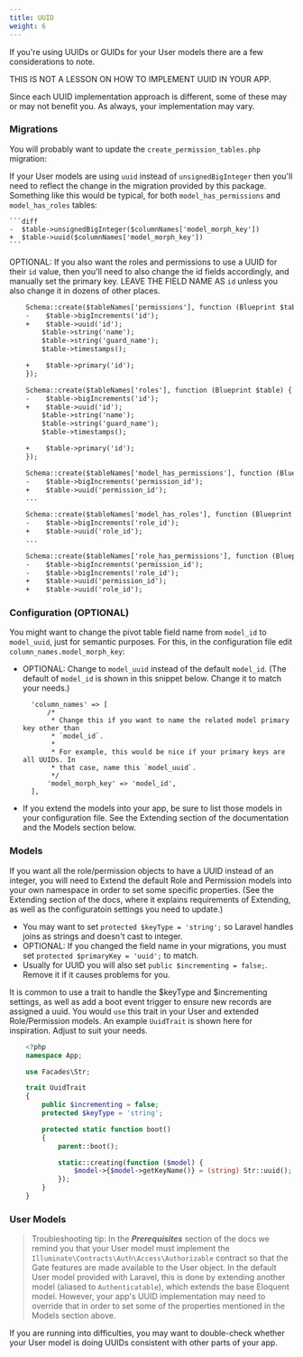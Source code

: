 ```yaml
---
title: UUID
weight: 6
---
```


If you're using UUIDs or GUIDs for your User models there are a few considerations to note.

THIS IS NOT A LESSON ON HOW TO IMPLEMENT UUID IN YOUR APP.

Since each UUID implementation approach is different, some of these may or may not benefit you. As always, your implementation may vary.


### Migrations
You will probably want to update the `create_permission_tables.php` migration:

If your User models are using `uuid` instead of `unsignedBigInteger` then you'll need to reflect the change in the migration provided by this package. Something like this would be typical, for both `model_has_permissions` and `model_has_roles` tables:

    ```diff
    -  $table->unsignedBigInteger($columnNames['model_morph_key'])
    +  $table->uuid($columnNames['model_morph_key'])
    ```

OPTIONAL: If you also want the roles and permissions to use a UUID for their `id` value, then you'll need to also change the id fields accordingly, and manually set the primary key. LEAVE THE FIELD NAME AS `id` unless you also change it in dozens of other places.

```diff
    Schema::create($tableNames['permissions'], function (Blueprint $table) {
    -    $table->bigIncrements('id');
    +    $table->uuid('id');
        $table->string('name');
        $table->string('guard_name');
        $table->timestamps();

    +    $table->primary('id');
    });

    Schema::create($tableNames['roles'], function (Blueprint $table) {
    -    $table->bigIncrements('id');
    +    $table->uuid('id');
        $table->string('name');
        $table->string('guard_name');
        $table->timestamps();

    +    $table->primary('id');
    });

    Schema::create($tableNames['model_has_permissions'], function (Blueprint $table) use ($tableNames, $columnNames) {
    -    $table->bigIncrements('permission_id');
    +    $table->uuid('permission_id');
    ...

    Schema::create($tableNames['model_has_roles'], function (Blueprint $table) use ($tableNames, $columnNames) {
    -    $table->bigIncrements('role_id');
    +    $table->uuid('role_id');
    ...

    Schema::create($tableNames['role_has_permissions'], function (Blueprint $table) use ($tableNames) {
    -    $table->bigIncrements('permission_id');
    -    $table->bigIncrements('role_id');
    +    $table->uuid('permission_id');
    +    $table->uuid('role_id');
```


### Configuration (OPTIONAL)
You might want to change the pivot table field name from `model_id` to `model_uuid`, just for semantic purposes.
For this, in the configuration file edit `column_names.model_morph_key`:

- OPTIONAL: Change to `model_uuid` instead of the default `model_id`. (The default of `model_id` is shown in this snippet below. Change it to match your needs.)

        'column_names' => [    
            /*
             * Change this if you want to name the related model primary key other than
             * `model_id`.
             *
             * For example, this would be nice if your primary keys are all UUIDs. In
             * that case, name this `model_uuid`.
             */
            'model_morph_key' => 'model_id',
        ],
- If you extend the models into your app, be sure to list those models in your configuration file. See the Extending section of the documentation and the Models section below.

### Models
If you want all the role/permission objects to have a UUID instead of an integer, you will need to Extend the default Role and Permission models into your own namespace in order to set some specific properties. (See the Extending section of the docs, where it explains requirements of Extending, as well as the configuratoin settings you need to update.)

- You may want to set `protected $keyType = 'string';` so Laravel handles joins as strings and doesn't cast to integer.
- OPTIONAL: If you changed the field name in your migrations, you must set `protected $primaryKey = 'uuid';` to match.
- Usually for UUID you will also set `public $incrementing = false;`. Remove it if it causes problems for you.

It is common to use a trait to handle the $keyType and $incrementing settings, as well as add a boot event trigger to ensure new records are assigned a uuid. You would `use` this trait in your User and extended Role/Permission models. An example `UuidTrait` is shown here for inspiration. Adjust to suit your needs.

```php
    <?php
    namespace App;

    use Facades\Str;

    trait UuidTrait
    {
        public $incrementing = false;
        protected $keyType = 'string';

        protected static function boot()
        {
            parent::boot();

            static::creating(function ($model) {
                $model->{$model->getKeyName()} = (string) Str::uuid();
            });
        }
    }
```


### User Models
> Troubleshooting tip: In the ***Prerequisites*** section of the docs we remind you that your User model must implement the `Illuminate\Contracts\Auth\Access\Authorizable` contract so that the Gate features are made available to the User object.
In the default User model provided with Laravel, this is done by extending another model (aliased to `Authenticatable`), which extends the base Eloquent model. 
However, your app's UUID implementation may need to override that in order to set some of the properties mentioned in the Models section above. 

If you are running into difficulties, you may want to double-check whether your User model is doing UUIDs consistent with other parts of your app.
